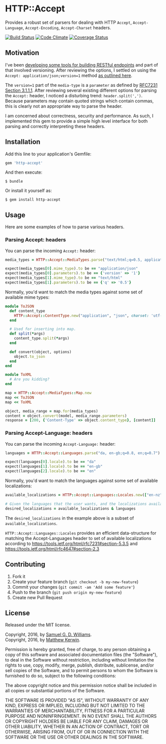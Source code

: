 # HTTP::Accept

Provides a robust set of parsers for dealing with HTTP `Accept`, `Accept-Language`, `Accept-Encoding`, `Accept-Charset` headers.

[![Build Status](https://secure.travis-ci.org/socketry/http-accept.svg)](http://travis-ci.org/socketry/http-accept)
[![Code Climate](https://codeclimate.com/github/socketry/http-accept.svg)](https://codeclimate.com/github/socketry/http-accept)
[![Coverage Status](https://coveralls.io/repos/socketry/http-accept/badge.svg)](https://coveralls.io/r/socketry/http-accept)

## Motivation

I've been [developing some tools for building RESTful endpoints](https://github.com/ioquatix/utopia/blob/master/lib/utopia/controller/respond.rb) and part of that involved versioning. After reviewing the options, I settled on using the `Accept: application/json;version=1` method [as outlined here](http://labs.qandidate.com/blog/2014/10/16/using-the-accept-header-to-version-your-api/).

The `version=1` part of the `media-type` is a `parameter` as defined by [RFC7231 Section 3.1.1.1](https://tools.ietf.org/html/rfc7231#section-3.1.1.1). After reviewing several existing different options for parsing the `Accept:` header, I noticed a disturbing trend: `header.split(',')`. Because parameters may contain quoted strings which contain commas, this is clearly not an appropriate way to parse the header.

I am concerned about correctness, security and performance. As such, I implemented this gem to provide a simple high level interface for both parsing and correctly interpreting these headers.

## Installation

Add this line to your application's Gemfile:

```ruby
gem 'http-accept'
```

And then execute:

	$ bundle

Or install it yourself as:

	$ gem install http-accept

## Usage

Here are some examples of how to parse various headers.

### Parsing Accept: headers

You can parse the incoming `Accept:` header:

```ruby
media_types = HTTP::Accept::MediaTypes.parse("text/html;q=0.5, application/json; version=1")

expect(media_types[0].mime_type).to be == "application/json"
expect(media_types[0].parameters).to be == {'version' => '1'}
expect(media_types[1].mime_type).to be == "text/html"
expect(media_types[1].parameters).to be == {'q' => '0.5'}
```

Normally, you'd want to match the media types against some set of available mime types:

```ruby
module ToJSON
  def content_type
    HTTP::Accept::ContentType.new("application", "json", charset: 'utf-8')
  end

  # Used for inserting into map.
  def split(*args)
    content_type.split(*args)
  end

  def convert(object, options)
    object.to_json
  end
end

module ToXML
  # Are you kidding?
end

map = HTTP::Accept::MediaTypes::Map.new
map << ToJSON
map << ToXML

object, media_range = map.for(media_types)
content = object.convert(model, media_range.parameters)
response = [200, {'Content-Type' => object.content_type}, [content]]
```

### Parsing Accept-Language: headers

You can parse the incoming `Accept-Language:` header:

```ruby
languages = HTTP::Accept::Languages.parse("da, en-gb;q=0.8, en;q=0.7")

expect(languages[0].locale).to be == "da"
expect(languages[1].locale).to be == "en-gb"
expect(languages[2].locale).to be == "en"
```

Normally, you'd want to match the languages against some set of available localizations:

```ruby
available_localizations = HTTP::Accept::Languages::Locales.new(["en-nz", "en-us"])

# Given the languages that the user wants, and the localizations available, compute the set of desired localizations.
desired_localizations = available_localizations & languages
```

The `desired_localizations` in the example above is a subset of `available_localizations`.

`HTTP::Accept::Languages::Locales` provides an efficient data-structure for matching the Accept-Languages header to set of available localizations according to https://tools.ietf.org/html/rfc7231#section-5.3.5 and https://tools.ietf.org/html/rfc4647#section-2.3

## Contributing

1. Fork it
2. Create your feature branch (`git checkout -b my-new-feature`)
3. Commit your changes (`git commit -am 'Add some feature'`)
4. Push to the branch (`git push origin my-new-feature`)
5. Create new Pull Request

## License

Released under the MIT license.

Copyright, 2016, by [Samuel G. D. Williams](http://www.codeotaku.com/samuel-williams).  
Copyright, 2016, by [Matthew Kerwin](http://kerwin.net.au).

Permission is hereby granted, free of charge, to any person obtaining a copy
of this software and associated documentation files (the "Software"), to deal
in the Software without restriction, including without limitation the rights
to use, copy, modify, merge, publish, distribute, sublicense, and/or sell
copies of the Software, and to permit persons to whom the Software is
furnished to do so, subject to the following conditions:

The above copyright notice and this permission notice shall be included in
all copies or substantial portions of the Software.

THE SOFTWARE IS PROVIDED "AS IS", WITHOUT WARRANTY OF ANY KIND, EXPRESS OR
IMPLIED, INCLUDING BUT NOT LIMITED TO THE WARRANTIES OF MERCHANTABILITY,
FITNESS FOR A PARTICULAR PURPOSE AND NONINFRINGEMENT. IN NO EVENT SHALL THE
AUTHORS OR COPYRIGHT HOLDERS BE LIABLE FOR ANY CLAIM, DAMAGES OR OTHER
LIABILITY, WHETHER IN AN ACTION OF CONTRACT, TORT OR OTHERWISE, ARISING FROM,
OUT OF OR IN CONNECTION WITH THE SOFTWARE OR THE USE OR OTHER DEALINGS IN
THE SOFTWARE.
